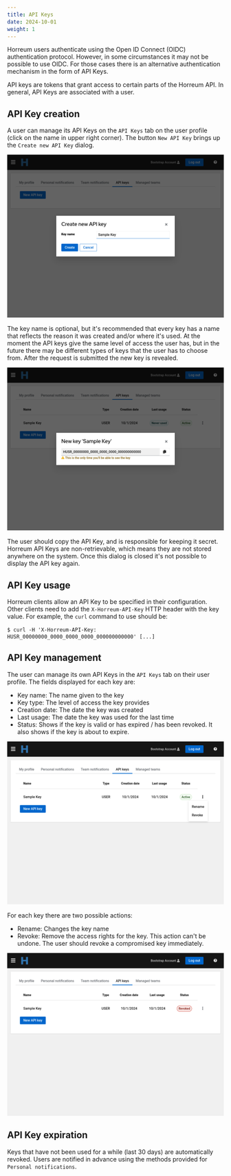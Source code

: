 ```yaml
---
title: API Keys
date: 2024-10-01
weight: 1
---
```

     
Horreum users authenticate using the Open ID Connect (OIDC) authentication protocol. However, in some circumstances it may not be possible to use OIDC. For those cases there is an alternative authentication mechanism in the form of API Keys.

API keys are tokens that grant access to certain parts of the Horreum API. In general, API Keys are associated with a user.

## API Key creation

A user can manage its API Keys on the `API Keys` tab on the user profile (click on the name in upper right corner). The button `New API Key` brings up the `Create new API Key` dialog.

![](api_key_new.png)

The key name is optional, but it's recommended that every key has a name that reflects the reason it was created and/or where it's used. 
At the moment the API keys give the same level of access the user has, but in the future there may be different types of keys that the user has to choose from.
After the request is submitted the new key is revealed.  
       
![](api_key_reveal.png)
                     
The user should copy the API Key, and is responsible for keeping it secret. Horreum API Keys are non-retrievable, which means they are not stored anywhere on the system. Once this dialog is closed it's not possible to display the API key again.
        
## API Key usage

Horreum clients allow an API Key to be specified in their configuration. Other clients need to add the `X-Horreum-API-Key` HTTP header with the key value. For example, the `curl` command to use should be:   

```
$ curl -H 'X-Horreum-API-Key: HUSR_00000000_0000_0000_0000_000000000000' [...]
```

## API Key management

The user can manage its own API Keys in the `API Keys` tab on their user profile. The fields displayed for each key are:
 * Key name: The name given to the key
 * Key type: The level of access the key provides
 * Creation date: The date the key was created
 * Last usage: The date the key was used for the last time
 * Status: Shows if the key is valid or has expired / has been revoked. It also shows if the key is about to expire.

![](api_key_action.png)

For each key there are two possible actions:
 * Rename: Changes the key name 
 * Revoke: Remove the access rights for the key. This action can't be undone. The user should revoke a compromised key immediately.

![](api_key_revoked.png)

## API Key expiration

Keys that have not been used for a while (last 30 days) are automatically revoked. Users are notified in advance using the methods provided for `Personal notifications`.
